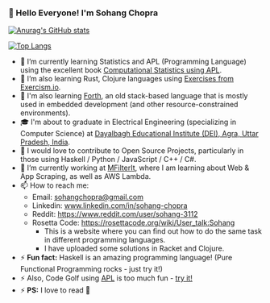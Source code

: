 ### 👋 Hello Everyone! I'm Sohang Chopra
[![Anurag's GitHub stats](https://github-readme-stats.vercel.app/api?username=sohang3112&show_icons=true&theme=gruvbox_light)](https://github.com/anuraghazra/github-readme-stats)

<!-- TODO: Show more languages here -->
[![Top Langs](https://github-readme-stats.vercel.app/api/top-langs/?username=sohang3112&hide=SCSS&layout=compact&theme=gruvbox_light)](https://github.com/anuraghazra/github-readme-stats)

- 🌱 I’m currently learning Statistics and APL (Programming Language) using the excellent book [Computational Statistics using APL](http://www.softwarepreservation.org/projects/apl/Books/198100_APL-STAT.pdf/view).
- 🌱 I’m also learning Rust, Clojure languages using [Exercises from Exercism.io](https://exercism.org/tracks/rust).
- 🌱 I'm also learning [Forth](https://www.forth.com/forth/), an old stack-based language that is mostly used in embedded development (and other resource-constrained environments).
- 🎓 I'm about to graduate in Electrical Engineering (specializing in Computer Science) at 
  [Dayalbagh Educational Institute (DEI), Agra, Uttar Pradesh, India](https://www.dei.ac.in).
- 👯 I would love to contribute to Open Source Projects, particularly in those using Haskell / Python / JavaScript / C++ / C#.
- 💼 I’m currently working at [MFilterIt](https://mfilterit.com/), where I am learning about Web & App Scraping, as well as AWS Lambda.
- 📫 How to reach me: 
  - Email: sohangchopra@gmail.com
  - Linkedin: www.linkedin.com/in/sohang-chopra
  - Reddit: https://www.reddit.com/user/sohang-3112
  - Rosetta Code: https://rosettacode.org/wiki/User_talk:Sohang 
      - This is a website where you can find out how to do the same task in different programming languages. 
      - I have uploaded some solutions in Racket and Clojure.
- ⚡ **Fun fact:** Haskell is an amazing programming language! (Pure Functional Programming rocks - just try it!)
- ⚡ Also, Code Golf using [APL](https://tryapl.org) is too much fun - [try it!](https://codegolf.stackexchange.com)
- ⚡ **PS:** I love to read 🙂

<!--
**sohang3112/sohang3112** is a ✨ _special_ ✨ repository because its `README.md` (this file) appears on your GitHub profile.

Here are some ideas to get you started:

- 🔭 I’m currently working on ...
- 🌱 I’m currently learning ...
- 👯 I’m looking to collaborate on ...
- 🤔 I’m looking for help with ...
- 💬 Ask me about ...
- 📫 How to reach me: ...
- 😄 Pronouns: ...
- ⚡ Fun fact: ...
-->
